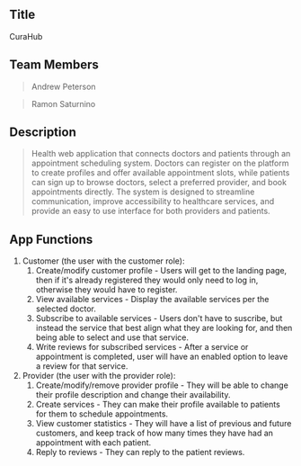 ## Title 

CuraHub

## Team Members
> Andrew Peterson

> Ramon Saturnino

## Description 
> Health web application that connects doctors and patients through an appointment scheduling system. Doctors can register on the platform to create profiles and offer available appointment slots, while patients can sign up to browse doctors, select a preferred provider, and book appointments directly. 
> The system is designed to streamline communication, improve accessibility to healthcare services, and provide an easy to use interface for both providers and patients.
>

## App Functions
1. Customer (the user with the customer role):
    1. Create/modify customer profile - Users will get to the landing page, then if it's already registered they would only need to log in, otherwise they would have to register.
    2. View available services - Display the available services per the selected doctor.
    3. Subscribe to available services - Users don't have to suscribe, but instead the service that best align what they are looking for, and then being able to select and use that service.
    4. Write reviews for subscribed services - After a service or appointment is completed, user will have an enabled option to leave a review for that service.
2. Provider (the user with the provider role):
    1. Create/modify/remove provider profile - They will be able to change their profile description and change their availability. 
    2. Create services - They can make their profile available to patients for them to schedule appointments.
    3. View customer statistics -  They will have a list of previous and future customers, and keep track of how many times they have had an appointment with each patient.
    4. Reply to reviews - They can reply to the patient reviews.